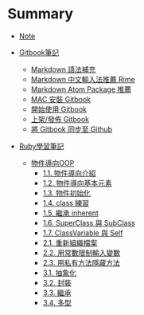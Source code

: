 # Summary

* [Note](README.md)

* [Gitbook筆記]()
  - [Markdown 語法補充]()
  - [Markdown 中文輸入法推薦 Rime](note/rime/install-note.md)
  - [Markdown Atom Package 推薦]()
  - [MAC 安裝 Gitbook](note/gitbook/gitbook_0_install.md)
  - [開始使用 Gitbook](note/gitbook/gitbook_1_start.md)
  - [上架/發佈 Gitbook](note/gitbook/gitbook_2_upload.md)
  - [將 Gitbook 同步至 Github](note/gitbook/gitbook_3_sync_with_github.md)

* [Ruby學習筆記]()
  - [物件導向OOP]()
    - [1.1. 物件導向介紹](ruby/ruby_OOP/1-1_OOP_introduction.md)
    - [1.2. 物件導向基本元素](ruby/ruby_OOP/1-2_OOP_fundemental_elements.md)
    - [1.3. 物件初始化](ruby/ruby_OOP/2-1_3_attr_accessor.md)
    - [1.4. class 練習](ruby/ruby_OOP/2-4_class_practice.md)
    - [1.5. 繼承 inherent](ruby/ruby_OOP/2-5_Inherent.md)
    - [1.6. SuperClass 與 SubClass](ruby/ruby_OOP/2-6_super_and_sub_class.md)
    - [1.7. ClassVariable 與 Self](ruby/ruby_OOP/2-7_class_variable_method_self.md)
    - [2.1. 重新組織檔案](ruby/ruby_OOP/3-1_orgnize_files.md)
    - [2.2. 用常數限制輸入變數](ruby/ruby_OOP/3-2_constant.md)
    - [2.3. 用私有方法隱藏方法](ruby/ruby_OOP/3-3_private_method.md)
    - [3.1. 抽象化](ruby/ruby_OOP/4-1_抽象化.md)
    - [3.2. 封裝](ruby/ruby_OOP/4-2_封裝.md)
    - [3.3. 繼承](ruby/ruby_OOP/4-3_繼承.md)
    - [3.4. 多型](ruby/ruby_OOP/4-4_多型.md)
